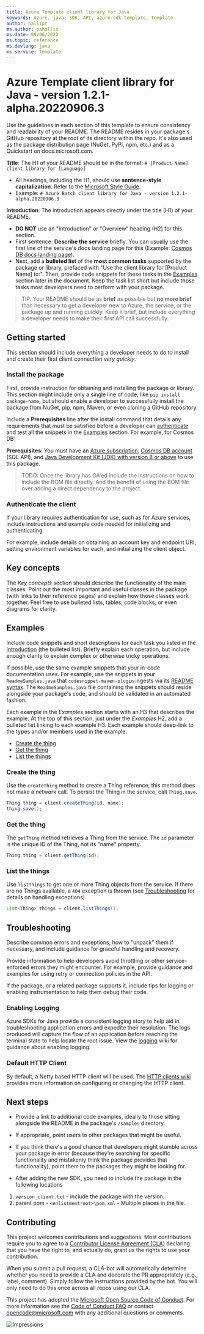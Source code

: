 ```yaml
---
title: Azure Template client library for Java
keywords: Azure, java, SDK, API, azure-sdk-template, template
author: hallipr
ms.author: pahallis
ms.date: 09/06/2022
ms.topic: reference
ms.devlang: java
ms.service: template
---
```

# Azure Template client library for Java - version 1.2.1-alpha.20220906.3 


Use the guidelines in each section of this template to ensure consistency and readability of your README. 
The README resides in your package's GitHub repository at the root of its directory within the repo. 
It's also used as the package distribution page (NuGet, PyPi, npm, etc.) and as a Quickstart on docs.microsoft.com. 

**Title**: The H1 of your README should be in the format: `# [Product Name] client library for [Language]`

* All headings, including the H1, should use **sentence-style capitalization**. Refer to the [Microsoft Style Guide][style-guide-msft].
* Example: `# Azure Batch client library for Java - version 1.2.1-alpha.20220906.3 
`

**Introduction**: The introduction appears directly under the title (H1) of your README.

* **DO NOT** use an "Introduction" or "Overview" heading (H2) for this section.
* First sentence: **Describe the service** briefly. You can usually use the first line of the service's docs landing page 
  for this (Example: [Cosmos DB docs landing page](/azure/cosmos-db/)).
* Next, add a **bulleted list** of the **most common tasks** supported by the package or library, prefaced with 
  "Use the client library for [Product Name] to:". Then, provide code snippets for these tasks in the [Examples](#examples) 
  section later in the document. Keep the task list short but include those tasks most developers need to perform with your package.

> TIP: Your README should be as **brief** as possible but **no more brief** than necessary to get a developer new to Azure, 
> the service, or the package up and running quickly. Keep it brief, but include everything a developer needs to make 
> their first API call successfully.

## Getting started

This section should include everything a developer needs to do to install and create their first client connection *very quickly*.

### Install the package

First, provide instruction for obtaining and installing the package or library. This section might include only a single
line of code, like `pip install package-name`, but should enable a developer to successfully install the package from 
NuGet, pip, npm, Maven, or even cloning a GitHub repository.

Include a **Prerequisites** line after the install command that details any requirements that must be satisfied before 
a developer can [authenticate](#authenticate-the-client) and test all the snippets in the [Examples](#examples) section. 
For example, for Cosmos DB:

**Prerequisites**: You must have an [Azure subscription](https://azure.microsoft.com/free/), [Cosmos DB account](/azure/cosmos-db/account-overview) (SQL API), and [Java Development Kit (JDK) with version 8 or above][jdk] to use this package.

> TODO: Once the library has GA'ed include the instructions on how to include the BOM file directly. And the benefit of using the BOM file over adding a direct dependency to the project.

### Authenticate the client

If your library requires authentication for use, such as for Azure services, include instructions and example code 
needed for initializing and authenticating.

For example, include details on obtaining an account key and endpoint URI, setting environment variables for each, and 
initializing the client object.

## Key concepts

The *Key concepts* section should describe the functionality of the main classes. Point out the most important and 
useful classes in the package (with links to their reference pages) and explain how those classes work together. Feel 
free to use bulleted lists, tables, code blocks, or even diagrams for clarity.

## Examples

Include code snippets and short descriptions for each task you listed in the [Introduction](#introduction) (the bulleted list). 
Briefly explain each operation, but include enough clarity to explain complex or otherwise tricky operations.

If possible, use the same example snippets that your in-code documentation uses. For example, use the snippets in your 
`ReadmeSamples.java` that `codesnippet-maven-plugin` ingests via its [README syntax](https://github.com/Azure/azure-sdk-tools/tree/main/packages/java-packages/codesnippet-maven-plugin#injecting-codesnippets-into-readmes). 
The `ReadmeSamples.java` file containing the snippets should reside alongside your package's code, and should be 
validated in an automated fashion.

Each example in the *Examples* section starts with an H3 that describes the example. At the top of this section, just 
under the *Examples* H2, add a bulleted list linking to each example H3. Each example should deep-link to the types 
and/or members used in the example.

* [Create the thing](#create-the-thing)
* [Get the thing](#get-the-thing)
* [List the things](#list-the-things)

### Create the thing

Use the `createThing` method to create a Thing reference; this method does not make a network call. To persist the 
Thing in the service, call `Thing.save`.

```java
Thing thing = client.createThing(id, name);
thing.save();
```

### Get the thing

The `getThing` method retrieves a Thing from the service. The `id` parameter is the unique ID of the Thing, not its 
"name" property.

```java
Thing thing = client.getThing(id);
```

### List the things

Use `listThings` to get one or more Thing objects from the service. If there are no Things available, a `404` exception 
is thrown (see [Troubleshooting](#troubleshooting) for details on handling exceptions).

```java
List<Thing> things = client.listThings();
```

## Troubleshooting

Describe common errors and exceptions, how to "unpack" them if necessary, and include guidance for graceful handling and recovery.

Provide information to help developers avoid throttling or other service-enforced errors they might encounter. For example, 
provide guidance and examples for using retry or connection policies in the API.

If the package, or a related package supports it, include tips for logging or enabling instrumentation to help them debug their code.

### Enabling Logging

Azure SDKs for Java provide a consistent logging story to help aid in troubleshooting application errors and expedite
their resolution. The logs produced will capture the flow of an application before reaching the terminal state to help
locate the root issue. View the [logging][logging] wiki for guidance about enabling logging.

### Default HTTP Client

By default, a Netty based HTTP client will be used. The [HTTP clients wiki](https://github.com/Azure/azure-sdk-for-java/wiki/HTTP-clients)
provides more information on configuring or changing the HTTP client.

## Next steps

* Provide a link to additional code examples, ideally to those sitting alongside the README in the package's `/samples` directory.
* If appropriate, point users to other packages that might be useful.
* If you think there's a good chance that developers might stumble across your package in error (because they're searching 
  for specific functionality and mistakenly think the package provides that functionality), point them to the packages 
  they might be looking for.
  
* After adding the new SDK, you need to include the package in the following locations
1. `version_client.txt` - include the package with the version.
2. parent pom - `<enlistmentroot>\pom.xml` - Multiple places in the file.

## Contributing

This project welcomes contributions and suggestions. Most contributions require you to agree to a
[Contributor License Agreement (CLA)][cla] declaring that you have the right to, and actually do, grant us the rights
to use your contribution.

When you submit a pull request, a CLA-bot will automatically determine whether you need to provide a CLA and decorate
the PR appropriately (e.g., label, comment). Simply follow the instructions provided by the bot. You will only need to
do this once across all repos using our CLA.

This project has adopted the [Microsoft Open Source Code of Conduct][coc]. For more information see the
[Code of Conduct FAQ][coc_faq] or contact [opencode@microsoft.com][coc_contact] with any additional questions or comments.

<!-- LINKS -->
[style-guide-msft]: /style-guide/capitalization
[jdk]: /java/azure/jdk/?view=azure-java-stable
[logging]: https://github.com/Azure/azure-sdk-for-java/wiki/Logging-with-Azure-SDK
[cla]: https://cla.microsoft.com
[coc]: https://opensource.microsoft.com/codeofconduct/
[coc_faq]: https://opensource.microsoft.com/codeofconduct/faq/
[coc_contact]: mailto:opencode@microsoft.com

![Impressions](https://azure-sdk-impressions.azurewebsites.net/api/impressions/azure-sdk-for-java%2Fsdk%2Ftemplate%2Fazure-sdk-template%2FREADME.png)

